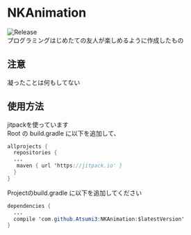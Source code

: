 # NKAnimation  
![Release](https://jitpack.io/v/Atsumi3/NKAnimation.svg)  
プログラミングはじめたての友人が楽しめるように作成したもの

## 注意  
凝ったことは何もしてない

## 使用方法
jitpackを使っています  
Root の build.gradle に以下を追加して、
``` java
allprojects {
  repositories {
  ...
   maven { url 'https://jitpack.io' }
  }
}
```

Projectのbuild.gradle に以下を追加してください
``` java
dependencies {
  ...
  compile 'com.github.Atsumi3:NKAnimation:$latestVersion'
}
```
